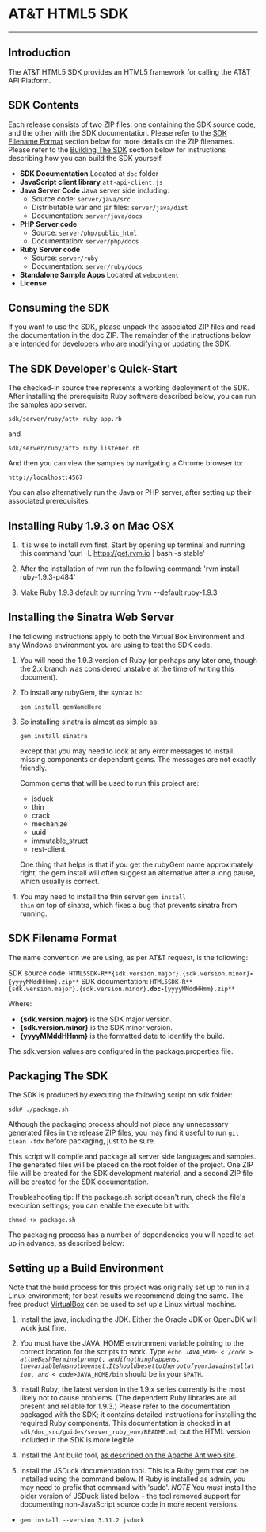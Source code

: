# AT&T HTML5 SDK

----------

## Introduction

The AT&T HTML5 SDK provides an HTML5 framework for calling the AT&T API Platform.

## SDK Contents

Each release consists of two ZIP files: one containing the SDK source code, and the other with the SDK documentation. Please refer to the [SDK Filename Format](#sdk-filename-format) section below for more details on the ZIP filenames. Please refer to the [Building The SDK](#building-the-sdk) section below for instructions describing how you can build the SDK yourself.

- **SDK Documentation** Located at <code>doc</code> folder
- **JavaScript client library** <code>att-api-client.js</code> 
- **Java Server Code** Java server side including:
    - Source code: <code>server/java/src</code>
    - Distributable war and jar files: <code>server/java/dist</code>
    - Documentation: <code>server/java/docs</code>  
- **PHP Server code** 
    - Source: <code>server/php/public_html</code>
    - Documentation: <code>server/php/docs</code>
- **Ruby Server code** 
    - Source: <code>server/ruby</code>
    - Documentation: <code>server/ruby/docs</code>
- **Standalone Sample Apps** Located at <code>webcontent</code>
- **License**

## Consuming the SDK

If you want to use the SDK, please unpack the associated ZIP files and read the documentation in the doc ZIP. The remainder of the instructions below are intended for developers who are modifying or updating the SDK.

## The SDK Developer's Quick-Start

The checked-in source tree represents a working deployment of the SDK. After installing the prerequisite Ruby software described below, you can run the samples app server:

    sdk/server/ruby/att> ruby app.rb

and

    sdk/server/ruby/att> ruby listener.rb
    
And then you can view the samples by navigating a Chrome browser to:

    http://localhost:4567

You can also alternatively run the Java or PHP server, after setting up their associated prerequisites.
    
## Installing Ruby 1.9.3 on Mac OSX

1. It is wise to install rvm first. Start by opening up terminal and running this command 'curl -L https://get.rvm.io | bash -s stable' 

2. After the installation of rvm run the following command: 'rvm install ruby-1.9.3-p484'

3. Make Ruby 1.9.3 default by running 'rvm --default ruby-1.9.3


## Installing the Sinatra Web Server

The following instructions apply to both the Virtual Box Environment and any Windows environment you are using to test the SDK code.

1. You will need the 1.9.3 version of Ruby (or perhaps any later one, though the 2.x branch was considered unstable at the time of writing this document).

2. To install any rubyGem, the syntax is:

    <code>gem install gemNameHere</code>

3. So installing sinatra is almost as simple as:

    <code>gem install sinatra</code>
    
    except that you may need to look at any error messages to install missing components or dependent gems. The messages are not exactly friendly. 
    
    Common gems that will be used to run this project are:

    - jsduck
    - thin
    - crack
    - mechanize
    - uuid
    - immutable_struct
    - rest-client

    One thing that helps is that if you get the rubyGem name approximately right, the gem install will often suggest an alternative after a long pause, which usually is correct. 

4.  You may need to install the thin server <code>gem install thin</code> on top of sinatra, which fixes a bug that prevents sinatra from running.

## SDK Filename Format
The name convention we are using, as per AT&T request, is the following:

SDK source code: <code>HTML5SDK-R**{sdk.version.major}**.**{sdk.version.minor}**-**{yyyyMMddHHmm}.zip**</code>
SDK documentation: <code>HTML5SDK-R**{sdk.version.major}**.**{sdk.version.minor}**.doc-**{yyyyMMddHHmm}.zip**</code>

Where:
    
- **{sdk.version.major}** is the SDK major version.  
- **{sdk.version.minor}** is the SDK minor version.
- **{yyyyMMddHHmm}** is the formatted date to identify the build.

The sdk.version values are configured in the package.properties file.

## Packaging The SDK

The SDK is produced by executing the following script on sdk folder:

  <code>sdk# ./package.sh</code>

Although the packaging process should not place any unnecessary generated files in the release ZIP files, you may find it useful to run <code>git clean -fdx</code> before packaging, just to be sure.  

This script will compile and package all server side languages and samples. The generated files will be placed on the root folder of the project. One ZIP file will be created for the SDK development material, and a second ZIP file will be created for the SDK documentation.

Troubleshooting tip: If the package.sh script doesn't run, check the file's execution settings; you can enable the execute bit with:

    chmod +x package.sh

The packaging process has a number of dependencies you will need to set up in advance, as described below:

## Setting up a Build Environment

Note that the build process for this project was originally set up to run in a Linux environment; for best results we recommend doing the same. The free product [VirtualBox](https://www.virtualbox.org/wiki/Downloads) can be used to set up a Linux virtual machine.

1. Install the java, including the JDK. Either the Oracle JDK or OpenJDK will work just fine. 

2. You must have the JAVA\_HOME environment variable pointing to the correct location for the scripts to work. Type <code>echo $JAVA\_HOME</code> at the Bash Terminal prompt, and if nothing happens, the variable has not been set. It should be set to the root of your Java installation, and <code>$JAVA\_HOME/bin</code> should be in your <code>$PATH</code>.

3. Install Ruby; the latest version in the 1.9.x series currently is the most likely not to cause problems. (The dependent Ruby libraries are all present and reliable for 1.9.3.) Please refer to the documentation packaged with the SDK; it contains detailed instructions for installing the required Ruby components. This documentation is checked in at <code>sdk/doc_src/guides/server_ruby_env/README.md</code>, but the HTML version included in the SDK is more legible.

4. Install the Ant build tool, [as described on the Apache Ant web site](https://ant.apache.org/manual/install.html).

5. Install the JSDuck documentation tool. This is a Ruby gem that can be installed using the command below. If Ruby is installed as admin, you may need to prefix that command with 'sudo'. *NOTE* You _must_ install the older version of JSDuck listed below - the tool removed support for documenting non-JavaScript source code in more recent versions.

  * <code>gem install --version 3.11.2 jsduck</code>

